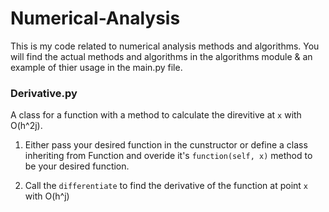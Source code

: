 # Numerical-Analysis
This is my code related to numerical analysis methods and algorithms. You will find the actual methods and algorithms in the algorithms module & an example of thier usage in the main.py file.


### Derivative.py
A class for a function with a method to calculate the direvitive at `x` with O(h^2j).

1. Either pass your desired function in the cunstructor or define a class inheriting from Function and overide it's `function(self, x)` method to be your desired function.

2. Call the `differentiate` to find the derivative of the function at point `x` with O(h^j)
